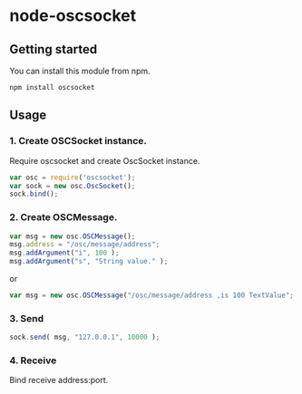 node-oscsocket
==============

Getting started
-----

You can install this module from npm.

    npm install oscsocket

Usage
-----

### 1. Create OSCSocket instance.

Require oscsocket and create OscSocket instance.

```javascript
var osc = require('oscsocket');
var sock = new osc.OscSocket();
sock.bind();
```

### 2. Create OSCMessage.

```javascript
var msg = new osc.OSCMessage();
msg.address = "/osc/message/address";
msg.addArgument("i", 100 );
msg.addArgument("s", "String value." );
```

or

```javascript
var msg = new osc.OSCMessage("/osc/message/address ,is 100 TextValue";
```

### 3. Send

```javascript
sock.send( msg, "127.0.0.1", 10000 );
```

### 4. Receive

Bind receive address:port.

```javascript
sock.bind( 10000, "127.0.0.1" );
```

Add listener by address.

```javascript
oscSocket.on( "/osc/message/address", function(message){
  console.log(message);
});
```

or use *.

```javascript
oscSocket.on( "/osc/message/*", function(message){
  console.log(message);
});
```

### 5. Broadcast

```javascript
var osc = require('oscsocket');
var sock = new osc.OscSocket();
sock.useBroadcast();
sock.bind();
sock.send( msg, "127.0.0.1", 10000 );
```

API
-----

## OSCSocket

### OSCSocket.bind( port, address, callback );

Bind and listen OSC messages on address:port.

#### port
Type: `Number`

Listen port.

#### address
Type: `String`

Listen address.  
ex) `127.0.0.1`, `localhost`

#### callback
Type: `Function`

### OSCSocket.bind( options, callback );

#### options
Type: `Object`

```javascript
{
	'port'    : 1000
	'address' : '0.0.0.0'
}
```

### OSCSocket.useBroadcast();

### OSCSocket.send( packet, address, port );

Send OSC message to address:port.

#### packet
Type: `OSCMessage`

OSC Packet.

#### port
Type: `Number`

Send port.

#### address
Type: `String`

Send address.  
ex) `127.0.0.1`, `localhost`


### OSCSocket.on( type, listener );

Add listener by type.

#### type
Type: `String`

Listening address.  
And you can use wildcard * on this type. 

For example...

`/*` => `/address`, `/a`, `/hoge`  
`/*/*` => `/a/b`, `/address/a`, `/hoge/hoge`  
`/hoge/*` => `/hoge/a`, `/hoge/hoge`, `/hoge/1`  
`/*/a` => `/hoge/a`, `/a/a`, `/any/a`

#### listener
Type: `Function`

Callbak.

### OSCSocket.off( type, listener );

Remove listener by type.

#### type
Type: `String`

Listening address.  

#### listener
Type: `Function`


### OSCSocket.close();

Close socket.

## OSCMessage

### OSCMessage.addArgument( type, value );

#### type
Type: `String`

Value type.  

`i`:int32
`d`:double
`s`:String

#### value
Type: `Any`


LICENSE
-------

(MIT License)

Copyright (c) 2014 [ Hirofumi Kawakita ] https://github.com/hrfm

Permission is hereby granted, free of charge, to any person obtaining
a copy of this software and associated documentation files (the
"Software"), to deal in the Software without restriction, including
without limitation the rights to use, copy, modify, merge, publish,
distribute, sublicense, and/or sell copies of the Software, and to
permit persons to whom the Software is furnished to do so, subject to
the following conditions:

The above copyright notice and this permission notice shall be
included in all copies or substantial portions of the Software.

THE SOFTWARE IS PROVIDED "AS IS", WITHOUT WARRANTY OF ANY KIND,
EXPRESS OR IMPLIED, INCLUDING BUT NOT LIMITED TO THE WARRANTIES OF
MERCHANTABILITY, FITNESS FOR A PARTICULAR PURPOSE AND
NONINFRINGEMENT. IN NO EVENT SHALL THE AUTHORS OR COPYRIGHT HOLDERS BE
LIABLE FOR ANY CLAIM, DAMAGES OR OTHER LIABILITY, WHETHER IN AN ACTION
OF CONTRACT, TORT OR OTHERWISE, ARISING FROM, OUT OF OR IN CONNECTION
WITH THE SOFTWARE OR THE USE OR OTHER DEALINGS IN THE SOFTWARE.
